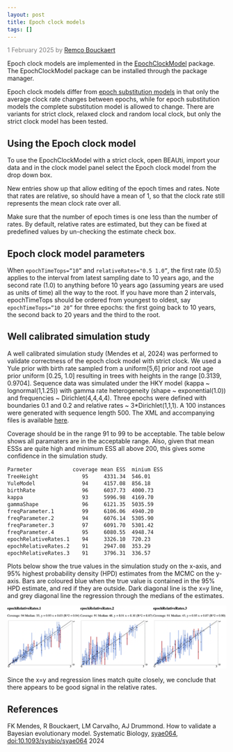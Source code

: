 ```yaml
---
layout: post
title: Epoch clock models
tags: []
---
```

<p style="color:gray">1 February 2025 by <a href="mailto:r.bouckaert@auckland.ac.nz">Remco Bouckaert</a></p>

Epoch clock models are implemented in the [EpochClockModel](https://github.com/rbouckaert/EpochClockModel) package.
The EpochClockModel package can be installed through the package manager.

Epoch clock models differ from [epoch substitution models](https://www.beast2.org/2019/02/25/epoch-models.html) in that only the average clock rate changes between epochs, while for epoch substitution models the complete substitution model is allowed to change.
There are variants for strict clock, relaxed clock and random local clock, but only the strict clock model has been tested.

## Using the Epoch clock model

To use the EpochClockModel with a strict clock, open BEAUti, import your data and in the clock model panel select the Epoch clock model from the drop down box.

New entries show up that allow editing of the epoch times and rates.
Note that rates are relative, so should have a mean of 1, so that the clock rate still represents the mean clock rate over all.

Make sure that the number of epoch times is one less than the number of rates.
By default, relative rates are estimated, but they can be fixed at predefined values by un-checking the estimate check box.

## Epoch clock model parameters

When `epochTimeTops=“10”` and `relativeRates="0.5 1.0”`, the first rate (0.5) applies to the interval from latest sampling date to 10 years ago, and the second rate (1.0) to anything before 10 years ago (assuming years are used as units of time) all the way to the root.
If you have more than 2 intervals, epochTimeTops should be ordered from youngest to oldest, say `epochTimeTops=“10 20”` for three epochs: the first going back to 10 years, the second back to 20 years and the third to the root.

## Well calibrated simulation study

A well calibrated simulation study (Mendes et al, 2024) was performed to validate correctness of the epoch clock model with strict clock.
We used a Yule prior with birth rate sampled from a uniform[5,6] prior and root age prior uniform [0.25, 1.0] resulting in trees with heights in the range [0.3139, 0.9704].
Sequence data was simulated under the HKY model (kappa ~ lognormal(1,1.25)) with gamma rate heterogeneity (shape ~ exponential(1.0)) and frequencies ~ Dirichlet(4,4,4,4).
Three epochs were defined with boundaries 0.1 and 0.2 and relative rates ~ 3*Dirichlet(1,1,1).
A 100 instances were generated with sequence length 500. 
The XML and accompanying files is available [here](https://github.com/rbouckaert/EpochClockModel/releases/download/v0.0.2/wcss.tgz).

Coverage should be in the range 91 to 99 to be acceptable. 
The table below shows all paramaters are in the acceptable range.
Also, given that mean ESSs are quite high and minimum ESS all above 200, this gives some confidence in the simulation study.

```
Parmeter             coverage mean ESS  minium ESS
TreeHeight              95	   4331.34	546.01	
YuleModel               94	   4157.08	856.18	
birthRate               96	   6037.73	4000.73	
kappa                   93	   5996.98	4169.70	
gammaShape              96	   6121.35	5035.59	
freqParameter.1         99	   6106.06	4940.20	
freqParameter.2         94	   6076.14	5305.90	
freqParameter.3         97	   6091.70	5301.42	
freqParameter.4         95	   6080.55	4948.74	
epochRelativeRates.1    94	   3326.10	720.23	
epochRelativeRates.2    91	   2947.08	353.29	
epochRelativeRates.3    91	   3796.31	336.57	
```

Plots below show the true values in the simulation study on the x-axis, and 95% highest probability density (HPD) estimates from the MCMC on the y-axis. 
Bars are coloured blue when the true value is contained in the 95% HPD estimate, and red if they are outside.
Dark diagonal line is the x=y line, and grey diagonal line the regression through the medians of the estimates.

![Epoch Relative Rates coverage](/images/epochRelativeRates.png)

Since the x=y and regression lines match quite closely, we conclude that there appears to be good signal in the relative rates. 


## References


FK Mendes, R Bouckaert, LM Carvalho, AJ Drummond.
How to validate a Bayesian evolutionary model.
Systematic Biology, [syae064](https://academic.oup.com/sysbio/advance-article/doi/10.1093/sysbio/syae064/7882850),
[doi:10.1093/sysbio/syae064](https://doi.org/10.1093/sysbio/syae064) 2024